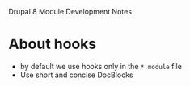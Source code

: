 Drupal 8 Module Development Notes

# About hooks
 - by default we use hooks only in the `*.module` file
 - Use short and concise DocBlocks
